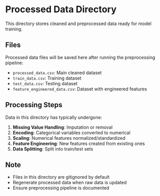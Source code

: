 # Processed Data Directory

This directory stores cleaned and preprocessed data ready for model training.

## Files

Processed data files will be saved here after running the preprocessing pipeline:

- `processed_data.csv`: Main cleaned dataset
- `train_data.csv`: Training dataset
- `test_data.csv`: Testing dataset
- `feature_engineered_data.csv`: Dataset with engineered features

## Processing Steps

Data in this directory has typically undergone:

1. **Missing Value Handling**: Imputation or removal
2. **Encoding**: Categorical variables converted to numerical
3. **Scaling**: Numerical features normalized/standardized
4. **Feature Engineering**: New features created from existing ones
5. **Data Splitting**: Split into train/test sets

## Note

- Files in this directory are gitignored by default
- Regenerate processed data when raw data is updated
- Ensure preprocessing pipeline is documented
